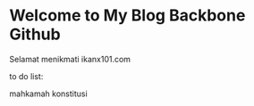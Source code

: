 # Welcome to My Blog Backbone Github

Selamat menikmati ikanx101.com

to do list:

mahkamah konstitusi
